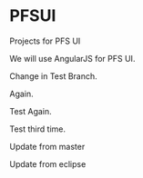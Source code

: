 # PFSUI
Projects for PFS UI

We will use AngularJS for PFS UI.

Change in Test Branch.

Again.

Test Again.

Test third time.

Update from master

Update from eclipse
